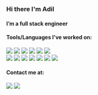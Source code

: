 ### Hi there I'm Adil

<!--
**adilsaju/adilsaju** is a ✨ _special_ ✨ repository because its `README.md` (this file) appears on your GitHub profile.

Here are some ideas to get you started:

- 🔭 I’m currently working on ...
- 🌱 I’m currently learning ...
- 👯 I’m looking to collaborate on ...
- 🤔 I’m looking for help with ...
- 💬 Ask me about ...
- 📫 How to reach me: ...
- 😄 Pronouns: ...
- ⚡ Fun fact: ...
-->

<h4> I’m a full stack engineer</h4>

<h4> Tools/Languages I've worked on: </h4>

![](https://img.shields.io/badge/-ReactJS-22577a?style-for-the-badge&logo=react&logoColor=ffffff)
![](https://img.shields.io/badge/-TypeScript-57cc99?style-for-the-badge&logo=typescript&logoColor=ffffff)
![](https://img.shields.io/badge/-JavaScript-yellow?style-for-the-badge&logo=javascript&logoColor=ffffff)
![](https://img.shields.io/badge/-HTML5-C4515B?style-for-the-badge&logo=html5&logoColor=ffffff)
![](https://img.shields.io/badge/-CSS3-51A8E6?style-for-the-badge&logo=css3&logoColor=ffffff)
![](https://img.shields.io/badge/-SASS-FF6681?style-for-the-badge&logo=sass&logoColor=ffffff)
<br />
![](https://img.shields.io/badge/-Bootstrap-4A4453?style-for-the-badge&logo=bootstrap&logoColor=ffffff)
![](https://img.shields.io/badge/-Node.js-90a955?style-for-the-badge&logo=node.js&logoColor=ffffff)
![](https://img.shields.io/badge/-MongoDB-53CA60?style-for-the-badge&logo=mongodb&logoColor=ffffff)
![](https://img.shields.io/badge/-MySQL-yellow?style-for-the-badge&logo=mysql&logoColor=ffffff)
![](https://img.shields.io/badge/-Java-ED8B00?style-for-the-badge&logo=openjdk&logoColor=ffffff)
![](https://img.shields.io/badge/-Python-14354C?style-for-the-badge&logo=python&logoColor=ffffff)
![](https://img.shields.io/badge/-Amazon_AWS-FF9900?style-for-the-badge&logo=amazonaws&logoColor=ffffff)

<h4> Contact me at: </h4>
<a href='mailto:adilsaju@gmail.com'><img src='https://img.shields.io/badge/-Email-0FB659?style-for-the-badge&logo=gmail&logoColor=ffffff'></a> 
<a href='https://www.linkedin.com/in/adil-saju/'><img src='https://img.shields.io/badge/-LinkedIn-008AFF?style-for-the-badge&logo=linkedin&logoColor=ffffff'></a> 
